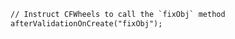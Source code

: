 ```coldfusion
// Instruct CFWheels to call the `fixObj` method
afterValidationOnCreate("fixObj");
```
